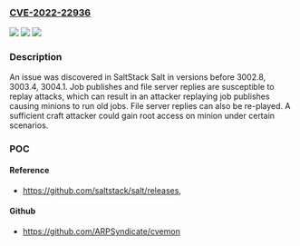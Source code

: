 ### [CVE-2022-22936](https://cve.mitre.org/cgi-bin/cvename.cgi?name=CVE-2022-22936)
![](https://img.shields.io/static/v1?label=Product&message=SaltStack%20Salt&color=blue)
![](https://img.shields.io/static/v1?label=Version&message=n%2Fa&color=blue)
![](https://img.shields.io/static/v1?label=Vulnerability&message=Job%20publishes%20and%20file%20server%20replies%20are%20susceptible%20to%20replay%20attacks.&color=brighgreen)

### Description

An issue was discovered in SaltStack Salt in versions before 3002.8, 3003.4, 3004.1. Job publishes and file server replies are susceptible to replay attacks, which can result in an attacker replaying job publishes causing minions to run old jobs. File server replies can also be re-played. A sufficient craft attacker could gain root access on minion under certain scenarios.

### POC

#### Reference
- https://github.com/saltstack/salt/releases,

#### Github
- https://github.com/ARPSyndicate/cvemon

